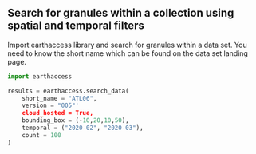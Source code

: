 ## Search for granules within a collection using spatial and temporal filters 

Import earthaccess library and search for granules within a data set. You need to know the short name which can be found on the data set landing page. 

```py
import earthaccess

results = earthaccess.search_data(
    short_name = "ATL06",
    version = "005"'
    cloud_hosted = True, 
    bounding_box = (-10,20,10,50),
    temporal = ("2020-02", "2020-03"),
    count = 100
)
```

